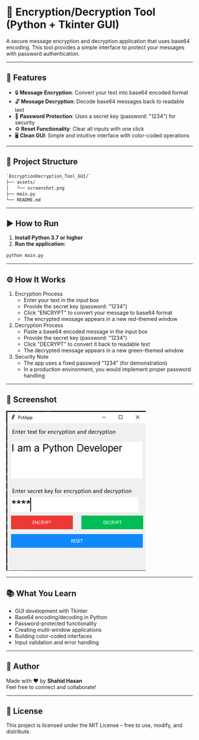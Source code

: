 # 🔐 Encryption/Decryption Tool (Python + Tkinter GUI)

A secure message encryption and decryption application that uses base64 encoding. This tool provides a simple interface to protect your messages with password authentication.

---

## 📌 Features

- 🔒 **Message Encryption**: Convert your text into base64 encoded format
- 🔓 **Message Decryption**: Decode base64 messages back to readable text
- 🔑 **Password Protection**: Uses a secret key (password: "1234") for security
- ♻️ **Reset Functionality**: Clear all inputs with one click
- 🖥️ **Clean GUI**: Simple and intuitive interface with color-coded operations

---

## 📂 Project Structure
```
`EncryptionDecryption_Tool_GUI/`  
├── assets/
│   └── screenshot.png  
├── main.py  
└── README.md  
```
---

## ▶️ How to Run

1. **Install Python 3.7 or higher**
2. **Run the application:**

```bash
python main.py
```
---

## ⚙️ How It Works

1. Encryption Process
    - Enter your text in the input box
    - Provide the secret key (password: "1234")
    - Click "ENCRYPT" to convert your message to base64 format
    - The encrypted message appears in a new red-themed window
2. Decryption Process
    - Paste a base64 encoded message in the input box
    - Provide the secret key (password: "1234")
    - Click "DECRYPT" to convert it back to readable text
    - The decrypted message appears in a new green-themed window
3. Security Note
    - The app uses a fixed password "1234" (for demonstration)
    - In a production environment, you would implement proper password handling

---

## 📸 Screenshot
![EncryptionDecryption_Tool_GUI](assets/screenshot.png)

---

## 📚 What You Learn

- GUI development with Tkinter
- Base64 encoding/decoding in Python
- Password-protected functionality
- Creating multi-window applications
- Building color-coded interfaces
- Input validation and error handling

---

## 👤 Author

Made with ❤️ by **Shahid Hasan**  
Feel free to connect and collaborate!

---

## 📄 License


This project is licensed under the MIT License – free to use, modify, and distribute.
